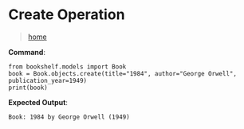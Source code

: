 # Create Operation

> [home](../README.md)

**Command**:

```
from bookshelf.models import Book
book = Book.objects.create(title="1984", author="George Orwell", publication_year=1949)
print(book)
```

**Expected Output**:

```
Book: 1984 by George Orwell (1949)
```
